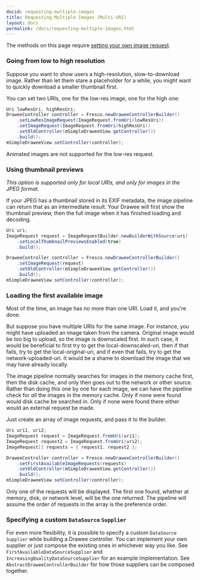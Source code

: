 ```yaml
---
docid: requesting-multiple-images
title: Requesting Multiple Images (Multi-URI)
layout: docs
permalink: /docs/requesting-multiple-images.html
---
```


The methods on this page require [setting your own image request](using-controllerbuilder.html).

### Going from low to high resolution

Suppose you want to show users a high-resolution, slow-to-download image. Rather than let them stare a placeholder for a while, you might want to quickly download a smaller thumbnail first.

You can set two URIs, one for the low-res image, one for the high one:

```java
Uri lowResUri, highResUri;
DraweeController controller = Fresco.newDraweeControllerBuilder()
    .setLowResImageRequest(ImageRequest.fromUri(lowResUri))
    .setImageRequest(ImageRequest.fromUri(highResUri))
    .setOldController(mSimpleDraweeView.getController())
    .build();
mSimpleDraweeView.setController(controller);
```

Animated images are not supported for the low-res request.

### Using thumbnail previews

*This option is supported only for local URIs, and only for images in the JPEG format.*

If your JPEG has a thumbnail stored in its EXIF metadata, the image pipeline can return that as an intermediate result. Your Drawee will first show the thumbnail preview, then the full image when it has finished loading and decoding.

```java
Uri uri;
ImageRequest request = ImageRequestBuilder.newBuilderWithSource(uri)
    .setLocalThumbnailPreviewsEnabled(true)
    .build();

DraweeController controller = Fresco.newDraweeControllerBuilder()
    .setImageRequest(request)
    .setOldController(mSimpleDraweeView.getController())
    .build();
mSimpleDraweeView.setController(controller);
```


### Loading the first available image

Most of the time, an image has no more than one URI. Load it, and you're done.

But suppose you have multiple URIs for the same image. For instance, you might have uploaded an image taken from the camera. Original image would be too big to upload, so the image is downscaled first. In such case, it would be beneficial to first try to get the local-downscaled-uri, then if that fails, try to get the local-original-uri, and if even that fails, try to get the network-uploaded-uri. It would be a shame to download the image that we may have already locally.

The image pipeline normally searches for images in the memory cache first, then the disk cache, and only then goes out to the network or other source. Rather than doing this one by one for each image, we can have the pipeline check for *all* the images in the memory cache. Only if none were found would disk cache be searched in. Only if none were found there either would an external request be made.

Just create an array of image requests, and pass it to the builder.

```java
Uri uri1, uri2;
ImageRequest request = ImageRequest.fromUri(uri1);
ImageRequest request2 = ImageRequest.fromUri(uri2);
ImageRequest[] requests = { request1, request2 };

DraweeController controller = Fresco.newDraweeControllerBuilder()
    .setFirstAvailableImageRequests(requests)
    .setOldController(mSimpleDraweeView.getController())
    .build();
mSimpleDraweeView.setController(controller);
```

Only one of the requests will be displayed. The first one found, whether at memory, disk, or network level, will be the one returned. The pipeline will assume the order of requests in the array is the preference order.


### Specifying a custom `DataSource` `Supplier`

For even more flexibility, it is possible to specify a custom `DataSource` `Supplier` while building a Drawee controller. You can implement your own supplier or just compose the existing ones in whichever way you like. See  `FirstAvailableDataSourceSupplier` and `IncreasingQualityDataSourceSupplier` for an example implementation. See `AbstractDraweeControllerBuilder` for how those suppliers can be composed together.


